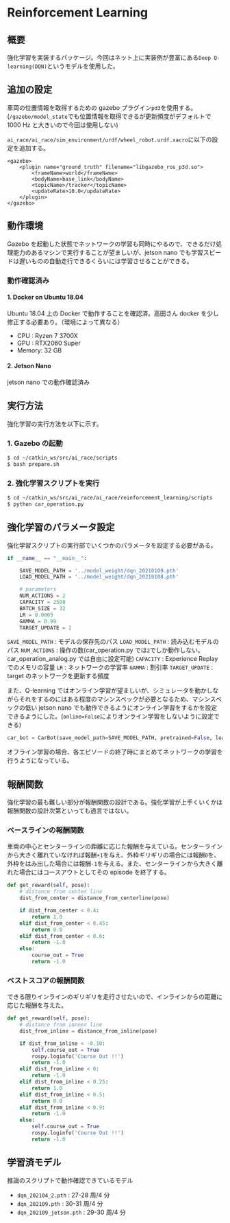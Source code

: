 # Reinforcement Learning

## 概要

強化学習を実装するパッケージ。今回はネット上に実装例が豊富にある`Deep Q-learning(DQN)`というモデルを使用した。

## 追加の設定

車両の位置情報を取得するための gazebo プラグイン`pd3`を使用する。(`/gazebo/model_state`でも位置情報を取得できるが更新頻度がデフォルトで 1000 Hz と大きいので今回は使用しない)

`ai_race/ai_race/sim_environment/urdf/wheel_robot.urdf.xacro`に以下の設定を追加する。

```
<gazebo>
    <plugin name="ground_truth" filename="libgazebo_ros_p3d.so">
        <frameName>world</frameName>
        <bodyName>base_link</bodyName>
        <topicName>/tracker</topicName>
        <updateRate>10.0</updateRate>
    </plugin>
</gazebo>
```

## 動作環境

Gazebo を起動した状態でネットワークの学習も同時にやるので、できるだけ処理能力のあるマシンで実行することが望ましいが、jetson nano でも学習スピードは遅いものの自動走行できるくらいには学習させることができる。

### 動作確認済み

#### 1. Docker on Ubuntu 18.04

Ubuntu 18.04 上の Docker で動作することを確認済。高田さん docker を少し修正する必要あり。（環境によって異なる）

- CPU : Ryzen 7 3700X
- GPU : RTX2060 Super
- Memory: 32 GB

#### 2. Jetson Nano

jetson nano での動作確認済み

## 実行方法

強化学習の実行方法を以下に示す。

### 1. Gazebo の起動

```bash
$ cd ~/catkin_ws/src/ai_race/scripts
$ bash prepare.sh
```

### 2. 強化学習スクリプトを実行

```bash
$ cd ~/catkin_ws/src/ai_race/ai_race/reinforcement_learning/scripts
$ python car_operation.py
```

## 強化学習のパラメータ設定

強化学習スクリプトの実行部でいくつかのパラメータを設定する必要がある。

```python
if __name__ == "__main__":

    SAVE_MODEL_PATH = '../model_weight/dqn_20210109.pth'
    LOAD_MODEL_PATH = '../model_weight/dqn_20210108.pth'

    # parameters
    NUM_ACTIONS = 2
    CAPACITY = 2500
    BATCH_SIZE = 32
    LR = 0.0005
    GAMMA = 0.99
    TARGET_UPDATE = 2
```

`SAVE_MODEL_PATH` : モデルの保存先のパス
`LOAD_MODEL_PATH` : 読み込むモデルのパス
`NUM_ACTIONS` : 操作の数(car_operation.py では`2`でしか動作しない。car_operation_analog.py では自由に設定可能)
`CAPACITY` : Experience Replay でのメモリの容量
`LR` : ネットワークの学習率
`GAMMA` : 割引率
`TARGET_UPDATE` : target のネットワークを更新する頻度

また、Q-learning ではオンライン学習が望ましいが、シミュレータを動かしながらそれをするのにはある程度のマシンスペックが必要となるため、マシンスペックの低い jetson nano でも動作できるようにオンライン学習をするかを設定できるようにした。(`online=False`によりオンライン学習をしないように設定できる)

```python
car_bot = CarBot(save_model_path=SAVE_MODEL_PATH, pretrained=False, load_model_path=LOAD_MODEL_PATH, online=True)
```

オフライン学習の場合、各エピソードの終了時にまとめてネットワークの学習を行うようになっている。

## 報酬関数

強化学習の最も難しい部分が報酬関数の設計である。強化学習が上手くいくかは報酬関数の設計次第といっても過言ではない。

### ベースラインの報酬関数

車両の中心とセンターラインの距離に応じた報酬を与えている。センターラインから大きく離れていなければ報酬`+1`を与え、外枠ギリギリの場合には報酬`0`を、外枠をはみ出した場合には報酬`-1`を与える。また、センターラインから大きく離れた場合にはコースアウトとしてその episode を終了する。

```python
def get_reward(self, pose):
    # distance from center line
    dist_from_center = distance_from_centerline(pose)

    if dist_from_center < 0.4:
        return 1.0
    elif dist_from_center < 0.45:
        return 0.0
    elif dist_from_center < 0.6:
        return -1.0
    else:
        course_out = True
        return -1.0
```

### ベストスコアの報酬関数

できる限りインラインのギリギリを走行させたいので、インラインからの距離に応じた報酬を与えた。

```python
def get_reward(self, pose):
    # distance from innner line
    dist_from_inline = distance_from_inline(pose)

    if dist_from_inline < -0.10:
        self.course_out = True
        rospy.loginfo('Course Out !!')
        return -1.0
    elif dist_from_inline < 0:
        return -1.0
    elif dist_from_inline < 0.25:
        return 1.0
    elif dist_from_inline < 0.5:
        return 0.0
    elif dist_from_inline < 0.9:
        return -1.0
    else:
        self.course_out = True
        rospy.loginfo('Course Out !!')
        return -1.0
```

## 学習済モデル

推論のスクリプトで動作確認できているモデル

- `dqn_202104_2.pth` : 27-28 周/4 分
- `dqn_202109.pth` : 30-31 周/4 分
- `dqn_202109_jetson.pth` : 29-30 周/4 分
